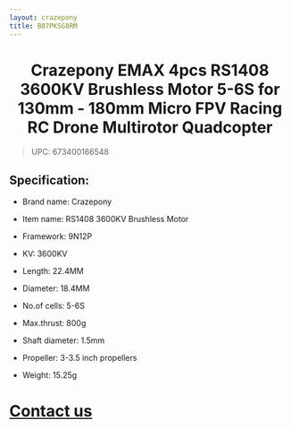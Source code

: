```yaml
---
layout: crazepony
title: B07PKSG8RM
---
```


#   
#  <center>Crazepony EMAX 4pcs RS1408 3600KV Brushless Motor 5-6S for 130mm - 180mm Micro FPV Racing RC Drone Multirotor Quadcopter</center>

> UPC: 673400166548




## Specification:

+ Brand name: Crazepony

+ Item name: RS1408 3600KV Brushless Motor

+ Framework: 9N12P

+ KV: 3600KV

+ Length: 22.4MM

+ Diameter: 18.4MM

+ No.of cells: 5-6S

+ Max.thrust: 800g

+ Shaft diameter: 1.5mm

+ Propeller: 3-3.5 inch propellers

+ Weight: 15.25g

# [Contact us](/en/contactUs.html)